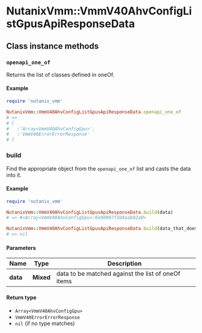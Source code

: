 # NutanixVmm::VmmV40AhvConfigListGpusApiResponseData

## Class instance methods

### `openapi_one_of`

Returns the list of classes defined in oneOf.

#### Example

```ruby
require 'nutanix_vmm'

NutanixVmm::VmmV40AhvConfigListGpusApiResponseData.openapi_one_of
# =>
# [
#   :'Array<VmmV40AhvConfigGpu>',
#   :'VmmV40ErrorErrorResponse'
# ]
```

### build

Find the appropriate object from the `openapi_one_of` list and casts the data into it.

#### Example

```ruby
require 'nutanix_vmm'

NutanixVmm::VmmV40AhvConfigListGpusApiResponseData.build(data)
# => #<Array<VmmV40AhvConfigGpu>:0x00007fdd4aab02a0>

NutanixVmm::VmmV40AhvConfigListGpusApiResponseData.build(data_that_doesnt_match)
# => nil
```

#### Parameters

| Name | Type | Description |
| ---- | ---- | ----------- |
| **data** | **Mixed** | data to be matched against the list of oneOf items |

#### Return type

- `Array<VmmV40AhvConfigGpu>`
- `VmmV40ErrorErrorResponse`
- `nil` (if no type matches)

